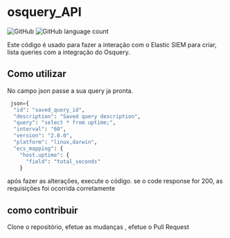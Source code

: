 # osquery_API

![GitHub](https://img.shields.io/github/license/kaykRodr1gu3s/osquery_API)
![GitHub language count](https://img.shields.io/github/languages/count/kaykRodr1gu3s/osquery_API)

Este código é usado para fazer a interação com o Elastic SIEM para criar, lista queries com a integração do Osquery.




## Como utilizar 
No campo json passe a sua query ja pronta.

```python
 json={
  "id": "saved_query_id",
  "description": "Saved query description",
  "query": "select * from uptime;",
  "interval": "60",
  "version": "2.8.0",
  "platform": "linux,darwin",
  "ecs_mapping": {
    "host.uptime": {
      "field": "total_seconds"
    }
```

após fazer as alterações, execute o código.
se o code response for 200, as requisições foi ocorrida corretamente 


## como contribuir

Clone o repositório, efetue as mudanças , efetue o Pull Request
